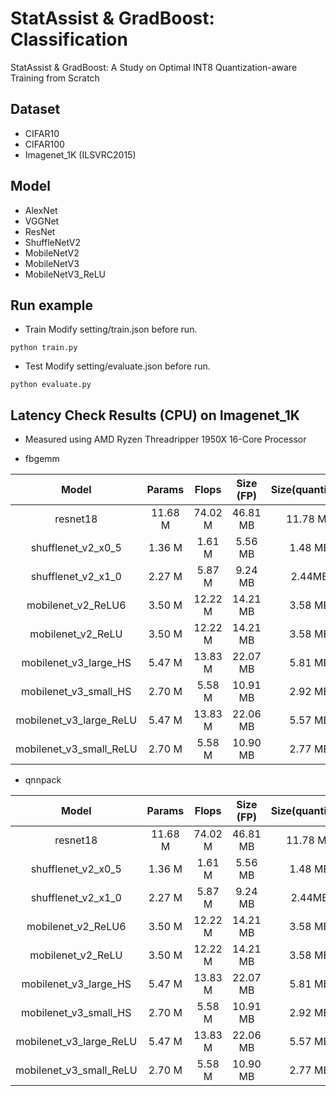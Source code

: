 # StatAssist & GradBoost: Classification
StatAssist & GradBoost: A Study on Optimal INT8 Quantization-aware Training from Scratch

## Dataset
- CIFAR10
- CIFAR100
- Imagenet_1K (ILSVRC2015)

## Model
- AlexNet
- VGGNet
- ResNet
- ShuffleNetV2
- MobileNetV2
- MobileNetV3
- MobileNetV3_ReLU

## Run example

- Train
Modify setting/train.json before run.   
```shell
python train.py

```
- Test
Modify setting/evaluate.json before run.   
```shell
python evaluate.py

```

## Latency Check Results (CPU) on Imagenet_1K
* Measured using AMD Ryzen Threadripper 1950X 16-Core Processor

- fbgemm 

| Model   | Params | Flops | Size (FP) | Size(quantized) | Latency(FP) | Latency(quantized)|
|:-------:|:-------:|:-----:|:---------:|:---------------:|------------:|------------------:|
|resnet18 | 11.68 M | 74.02 M| 46.81 MB | 11.78 MB | 314 ms  | 158 ms |
|shufflenet_v2_x0_5|  1.36 M | 1.61 M| 5.56 MB | 1.48 MB | 181 ms  | 96 ms |
|shufflenet_v2_x1_0|  2.27 M | 5.87 M| 9.24 MB | 2.44MB | 254 ms  | 256 ms |
|mobilenet_v2_ReLU6|  3.50 M | 12.22 M| 14.21 MB | 3.58 MB | 309 ms  | 112 ms |
|mobilenet_v2_ReLU|  3.50 M | 12.22 M| 14.21 MB | 3.58 MB | 320 ms  | 79 ms |
|mobilenet_v3_large_HS|  5.47 M | 13.83 M| 22.07 MB | 5.81 MB | 315 ms  | 143 ms |
|mobilenet_v3_small_HS| 2.70 M | 5.58 M| 10.91 MB | 2.92 MB | 188 ms  | 105 ms |
|mobilenet_v3_large_ReLU| 5.47 M | 13.83 M|22.06 MB | 5.57 MB | 295 ms  | 117 ms |
|mobilenet_v3_small_ReLU|2.70 M | 5.58 M| 10.90 MB | 2.77 MB | 165 ms  | 79 ms |

- qnnpack

| Model   | Params | Flops | Size (FP) | Size(quantized) | Latency(FP) | Latency(quantized)|
|:-------:|:-------:|:-----:|:---------:|:---------------:|------------:|------------------:|
|resnet18 | 11.68 M | 74.02 M| 46.81 MB | 11.78 MB | 308ms  | 142 ms |
|shufflenet_v2_x0_5|  1.36 M | 1.61 M|  5.56 MB | 1.48 MB | 181 ms  | 91 ms |
|shufflenet_v2_x1_0|  2.27 M | 5.87 M|  9.24 MB | 2.44MB | 254 ms  | 249 ms |
|mobilenet_v2_ReLU6|  3.50 M | 12.22 M| 14.21 MB | 3.58 MB | 309 ms  | 111 ms |
|mobilenet_v2_ReLU|  3.50 M | 12.22 M| 14.21 MB | 3.58 MB | 320 ms  | 76 ms |
|mobilenet_v3_large_HS|  5.47 M | 13.83 M|  22.07 MB | 5.81 MB | 315 ms  | 145 ms |
|mobilenet_v3_small_HS| 2.70 M | 5.58 M| 10.91 MB | 2.92 MB | 188 ms  | 97 ms |
|mobilenet_v3_large_ReLU| 5.47 M | 13.83 M| 22.06 MB | 5.57 MB | 295 ms  | 105 ms |
|mobilenet_v3_small_ReLU|2.70 M | 5.58 M| 10.90 MB | 2.77 MB | 165 ms  | 74 ms |
